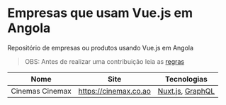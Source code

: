 # Empresas que usam Vue.js em Angola

Repositório de empresas ou produtos usando Vue.js em Angola

> OBS: Antes de realizar uma contribuição leia as [regras](https://github.com/e200/companies-using-vuejs-in-angola/blob/master/CONTRIBUTING.md)

Nome|Site|Tecnologias
:--:|----|-----------
Cinemas Cinemax|https://cinemax.co.ao|[Nuxt.js](https://github.com/e200/companies-using-nuxt-in-angola), [GraphQL](https://github.com/e200/companies-using-graphql-in-angola)
